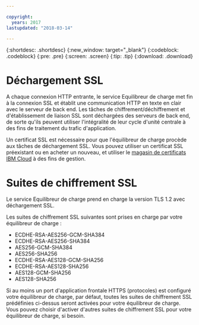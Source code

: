 ```yaml
---

copyright:
  years: 2017
lastupdated: "2018-03-14"

---
```


{:shortdesc: .shortdesc}
{:new_window: target="_blank"}
{:codeblock: .codeblock}
{:pre: .pre}
{:screen: .screen}
{:tip: .tip}
{:download: .download}

# Déchargement SSL

A chaque connexion HTTP entrante, le service Equilibreur de charge met fin à la connexion SSL et établit une communication HTTP en texte en clair avec le serveur de back end. Les tâches de chiffrement/déchiffrement et d'établissement de liaison SSL sont déchargées des serveurs de back end, de sorte qu'ils peuvent utiliser l'intégralité de leur cycle d'unité centrale à des fins de traitement du trafic d'application.  

Un certificat SSL est nécessaire pour que l'équilibreur de charge procède aux tâches de déchargement SSL. Vous pouvez utiliser un certificat SSL préexistant ou en acheter un nouveau, et utiliser le [magasin de certificats IBM Cloud](https://control.softlayer.com/security/sslcerts) à des fins de gestion. 

# Suites de chiffrement SSL
Le service Equilibreur de charge prend en charge la version TLS 1.2 avec déchargement SSL.

Les suites de chiffrement SSL suivantes sont prises en charge par votre équilibreur de charge :

* ECDHE-RSA-AES256-GCM-SHA384
* ECDHE-RSA-AES256-SHA384
* AES256-GCM-SHA384
* AES256-SHA256
* ECDHE-RSA-AES128-GCM-SHA256
* ECDHE-RSA-AES128-SHA256
* AES128-GCM-SHA256
* AES128-SHA256

Si au moins un port d'application frontale HTTPS (protocoles) est configuré votre équilibreur de charge, par défaut, toutes les suites de chiffrement SSL prédéfinies ci-dessus seront activées pour votre équilibreur de charge. Vous pouvez choisir d'activer d'autres suites de chiffrement SSL pour votre équilibreur de charge, si besoin. 
